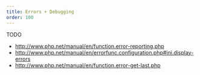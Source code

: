 ```yaml
---
title: Errors + Debugging
order: 100
---
```


TODO


* http://www.php.net/manual/en/function.error-reporting.php
* http://www.php.net/manual/en/errorfunc.configuration.php#ini.display-errors
* http://www.php.net/manual/en/function.error-get-last.php

